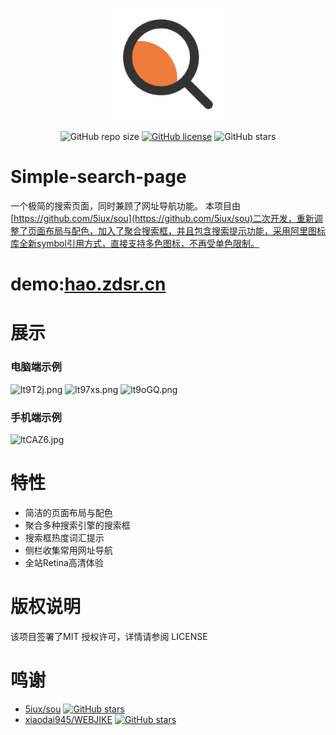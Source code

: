 <p align="center">
  <a href="https://hao.zdsr.cn/" target="_blank">
    <img width="180" src="img/search.png" alt="logo">
  </a>
</p>
<p align="center">
  <img alt="GitHub repo size" src="https://img.shields.io/github/repo-size/616620131/Simple-Search-Page">
  <a href="https://github.com/616620131/Simple-Search-Page/blob/master/LICENSE"><img alt="GitHub license" src="https://img.shields.io/github/license/616620131/Simple-Search-Page"></a>
  <img alt="GitHub stars" src="https://img.shields.io/github/stars/616620131/Simple-Search-Page?style=social">
</p>

# Simple-search-page
一个极简的搜索页面，同时兼顾了网址导航功能。
本项目由[https://github.com/5iux/sou](https://github.com/5iux/sou)二次开发，重新调整了页面布局与配色，加入了聚合搜索框，并且包含搜索提示功能，采用阿里图标库全新symbol引用方式，直接支持多色图标，不再受单色限制。

# demo:[hao.zdsr.cn](https://hao.zdsr.cn)

# 展示
### 电脑端示例
![lt9T2j.png](https://s2.ax1x.com/2020/01/02/lt9T2j.png)
![lt97xs.png](https://s2.ax1x.com/2020/01/02/lt97xs.png)
![lt9oGQ.png](https://s2.ax1x.com/2020/01/02/lt9oGQ.png)
### 手机端示例
![ltCAZ6.jpg](https://s2.ax1x.com/2020/01/02/ltCAZ6.jpg)

# 特性
- 简洁的页面布局与配色
- 聚合多种搜索引擎的搜索框
- 搜索框热度词汇提示
- 侧栏收集常用网址导航
- 全站Retina高清体验


# 版权说明

该项目签署了MIT 授权许可，详情请参阅 LICENSE

# 鸣谢

- [5iux/sou](https://github.com/5iux/sou)  [![GitHub stars](https://img.shields.io/github/stars/5iux/sou?style=social)](https://github.com/5iux/sou/stargazers)
- [xiaodai945/WEBJIKE](https://github.com/xiaodai945/WEBJIKE)  [![GitHub stars](https://img.shields.io/github/stars/xiaodai945/WEBJIKE?style=social)](https://github.com/xiaodai945/WEBJIKE/stargazers)
